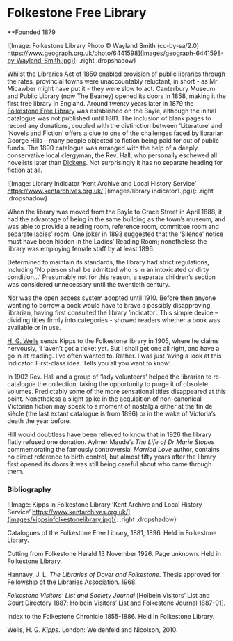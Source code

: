 # Folkestone Free Library

**Founded 1879

![Image: Folkestone Library
Photo © Wayland Smith (cc-by-sa/2.0)  https://www.geograph.org.uk/photo/6441598](images/geograph-6441598-by-Wayland-Smith.jpg){: .right .dropshadow}

Whilst the Libraries Act of 1850 enabled provision of public libraries through the rates, provincial towns were unaccountably reluctant, in short -  as Mr Micawber might have put it - they were slow to act. Canterbury Museum and Public Library (now The Beaney) opened its doors in 1858, making it the first free library in England.
Around twenty years later in 1879 the [Folkestone Free Library](https://webapps.kent.gov.uk/KCC.Libraries.Web.Sites.Public/LibraryDetails.aspx?aid=0&lid=32&uprn=50040690) was established on the Bayle,  although the initial catalogue was not published until 1881. The inclusion of blank pages to record any donations, coupled with the distinction between ‘Literature’ and ‘Novels and Fiction’ offers a clue to one of the challenges faced by librarian George Hills – many people objected to fiction being paid for out of public funds. The 1890 catalogue was arranged with the help of a deeply conservative local clergyman, the Rev. Hall, who personally eschewed all novelists later than [Dickens](https://kent-maps.online/dickens). Not surprisingly it has no separate heading for fiction at all. 

![Image: Library Indicator ‘Kent Archive and Local History Service’ https://www.kentarchives.org.uk/
](images/library indicator1.jpg){: .right .dropshadow}

When the library was moved from the Bayle to Grace Street in April 1888, it had the advantage of being in the same building as the town’s museum, and was able to provide a reading room, reference room, committee room and separate ladies’ room. One joker in 1893 suggested that the ‘Silence’ notice must have been hidden in the Ladies’ Reading Room;  nonetheless the library was employing female staff by at least 1896.  

Determined to maintain its standards, the library had strict regulations, including ‘No person shall be admitted who is in an intoxicated or dirty condition…’  Presumably not for this reason, a separate children’s section was considered unnecessary until the twentieth century. 

Nor was the open access system adopted until 1910. Before then anyone wanting to borrow a book would have to brave a possibly disapproving librarian, having first consulted the library ‘indicator’. This simple device – dividing titles firmly into categories - showed readers whether a book was available or in use. 

[H. G. Wells](/19c-wells-biography) sends Kipps to the Folkestone library in 1905, where he claims nervously, ‘I ‘aven’t got a ticket yet. But I shall get one all right, and have a go in at reading. I’ve often wanted to. Rather. I was just ‘aving a look at this Indicator. First-class idea. Tells you all you want to know’. 

In 1902 Rev. Hall and a group of ‘lady volunteers’ helped the librarian to re-catalogue the collection, taking the opportunity to purge it of obsolete volumes. Predictably some of the more sensational titles disappeared at this point. Nonetheless a slight spike in the acquisition of non-canonical Victorian fiction may speak to a moment of nostalgia either at the fin de siècle (the last extant catalogue is from 1896) or in the wake of Victoria’s death the year before. 

Hill would doubtless have been relieved to know that in 1926 the library flatly refused one donation. Aylmer Maude’s _The Life of Dr Marie Stopes_ commemorating the famously controversial _Married Love_ author, contains no direct reference to birth control, but almost fifty years after the library first opened its doors it was still being careful about who came through them. 

### Bibliography

![Image: Kipps in Folkestone Library ‘Kent Archive and Local History Service’ https://www.kentarchives.org.uk/](images/kippsinfolkestonelibrary.jpg){: .right .dropshadow}

Catalogues of the Folkestone Free Library, 1881, 1896. Held in Folkestone Library.

Cutting from Folkestone Herald 13 November 1926. Page unknown. Held in Folkestone 
  Library.

Hannavy, J. L. _The Libraries of Dover and Folkestone_. Thesis approved for 
  Fellowship of the Libraries Association. 1968.

_Folkestone Visitors’ List and Society Journal_ [Holbein Visitors’ List and Court Directory 1887; 
  Holbein Visitors’ List and Folkestone Journal 1887-91].

Index to the Folkestone Chronicle 1855-1886. Held in Folkestone Library.

Wells, H. G. _Kipps_. London: Weidenfeld and Nicolson, 2010.


